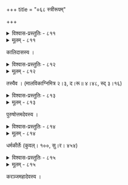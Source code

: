 +++
title = "०६८ स्त्रीरूपम्"

+++



<details><summary>विश्वास-प्रस्तुतिः - ८११</summary>

यत् त्रैलोक्यमनोरथस्य परमं पात्रं मनोजन्मना  
यच् चास्त्रं हरनिर्जितेन जगतीं जेतुं चिराद् अर्जितम् ।  
यन् मे श्रोत्ररसायनं कथम् अहो प्राप्तं तद् एतन् मया  
रूपं लोचनपीयमानविगलल्लावण्यपूरं वपुः ॥८११॥
</details>

<details><summary>मूलम् - ८११</summary>

यत् त्रैलोक्यमनोरथस्य परमं पात्रं मनोजन्मना  
यच् चास्त्रं हरनिर्जितेन जगतीं जेतुं चिराद् अर्जितम् ।  
यन् मे श्रोत्ररसायनं कथम् अहो प्राप्तं तद् एतन् मया  
रूपं लोचनपीयमानविगलल्लावण्यपूरं वपुः ॥८११॥
</details>


कालिदासस्य ।  



<details><summary>विश्वास-प्रस्तुतिः - ८१२</summary>

दीर्घाक्षं शरदिन्दुकान्तिवदनं बाहू नतावंसयोः  
सङ्क्षिप्तं निविडोन्नतस्तनम् उरः पार्श्वे प्रमृष्टे इव ।  
मध्यः पाणिम् इतो नितम्बि जघनं पादाव् उदग्राङ्गुली  
छन्दो नर्तयितुर् यथैव मनसः सृष्टं तथास्या वपुः ॥८१२॥
</details>

<details><summary>मूलम् - ८१२</summary>

दीर्घाक्षं शरदिन्दुकान्तिवदनं बाहू नतावंसयोः  
सङ्क्षिप्तं निविडोन्नतस्तनम् उरः पार्श्वे प्रमृष्टे इव ।  
मध्यः पाणिम् इतो नितम्बि जघनं पादाव् उदग्राङ्गुली  
छन्दो नर्तयितुर् यथैव मनसः सृष्टं तथास्या वपुः ॥८१२॥
</details>


तस्यैव । (मालविकाग्निमित्र २।३, द।रू॥ ४।४८, स्द् ३।१६)  



<details><summary>विश्वास-प्रस्तुतिः - ८१३</summary>

बिम्बोष्ठाय नमस्करोति चकिता बन्धूकपुष्पद्युतिः  
कार्पण्यं तनुते न किं स्मरधनुर् दीनं भ्रुवोर् अग्रतः ।  
आज्ञां मूर्धभिर् उद्वहन्ति कमलान्य् अक्ष्णोर् मृगाक्ष्याः स्फुटं  
किं चान्यद्वदनस्य धावति पुरो बद्धाञ्जलिश् चन्द्रमाः ॥८१३॥
</details>

<details><summary>मूलम् - ८१३</summary>

बिम्बोष्ठाय नमस्करोति चकिता बन्धूकपुष्पद्युतिः  
कार्पण्यं तनुते न किं स्मरधनुर् दीनं भ्रुवोर् अग्रतः ।  
आज्ञां मूर्धभिर् उद्वहन्ति कमलान्य् अक्ष्णोर् मृगाक्ष्याः स्फुटं  
किं चान्यद्वदनस्य धावति पुरो बद्धाञ्जलिश् चन्द्रमाः ॥८१३॥
</details>


पुरुषोत्तमदेवस्य ।  



<details><summary>विश्वास-प्रस्तुतिः - ८१४</summary>

लावण्यद्रविणव्ययो न गणितः क्लेशो महान् स्वीकृतः  
स्वच्छन्दं वसतो जनस्य हृदये चिन्ताज्वरो निर्मितः ।  
एषापि स्वगुणानुरूपरमणाभावाद् वराकी हता  
को’र्थश् चेतसि वेधसा विनिहितस् तन्व्यास् तनुं तन्वता ॥८१४॥
</details>

<details><summary>मूलम् - ८१४</summary>

लावण्यद्रविणव्ययो न गणितः क्लेशो महान् स्वीकृतः  
स्वच्छन्दं वसतो जनस्य हृदये चिन्ताज्वरो निर्मितः ।  
एषापि स्वगुणानुरूपरमणाभावाद् वराकी हता  
को’र्थश् चेतसि वेधसा विनिहितस् तन्व्यास् तनुं तन्वता ॥८१४॥
</details>


धर्मकीर्तेः (कुवल्। १००, सु।र। ४५४)  



<details><summary>विश्वास-प्रस्तुतिः - ८१५</summary>

लावण्यद्रवकल्पम् एव कनकं वक्त्रस्य नीराजना  
पिण्डश्रीः शशभृद्दृग् एव नयनद्वन्द्वस्य नीलोत्पलम् ।  
भ्रूवल्लीं किम् उदाहरामि यद् अवच्छेदो धनुर् मान्मथं  
तत्पीयूषभुजामरोचकचमत्कारि स्मितं सुभ्रुवः ॥८१५॥
</details>

<details><summary>मूलम् - ८१५</summary>

लावण्यद्रवकल्पम् एव कनकं वक्त्रस्य नीराजना  
पिण्डश्रीः शशभृद्दृग् एव नयनद्वन्द्वस्य नीलोत्पलम् ।  
भ्रूवल्लीं किम् उदाहरामि यद् अवच्छेदो धनुर् मान्मथं  
तत्पीयूषभुजामरोचकचमत्कारि स्मितं सुभ्रुवः ॥८१५॥
</details>


करञ्जमहादेवस्य ।   

